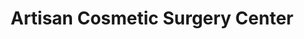 ---
title: "Artisan Cosmetic Surgery Center"
url: /taylor/artisan-cosmetic-surgery-center/
shop: beauty
---